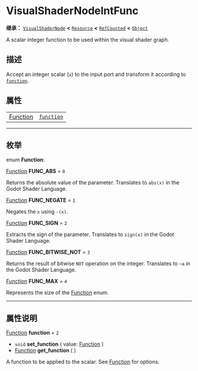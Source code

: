 <!-- ⚠ 请勿编辑本文件 ⚠ -->
<!-- 本文档使用脚本从 WeDot 引擎源码仓库生成。 -->
<!-- 生成脚本：https://github.com/WeDot-Engine/WeDot/tree/4.3/doc/tools/make_md.py； -->
<!-- 原文件：https://github.com/WeDot-Engine/WeDot/tree/4.3/doc/classes/VisualShaderNodeIntFunc.xml。 -->

<div id="_class_visualshadernodeintfunc"></div>

# VisualShaderNodeIntFunc

**继承：** [`VisualShaderNode`](class_visualshadernode.md) **<** [`Resource`](class_resource.md) **<** [`RefCounted`](class_refcounted.md) **<** [`Object`](class_object.md)

A scalar integer function to be used within the visual shader graph.

## 描述

Accept an integer scalar (`x`) to the input port and transform it according to [`function`](#class_visualshadernodeintfunc_property_function).

## 属性

|||
|:-:|:--|
| [Function](#enum_visualshadernodeintfunc_function) | [`function`](#class_visualshadernodeintfunc_property_function) | ``2`` |

<!-- rst-class:: classref-section-separator -->

---

## 枚举

<div id="_class_enum_visualshadernodeintfunc_function"></div>

enum **Function**: <div id="enum_visualshadernodeintfunc_function"></div>

<div id="_class_visualshadernodeintfunc_constant_func_abs"></div>

[Function](#enum_visualshadernodeintfunc_function) **FUNC_ABS** = ``0``

Returns the absolute value of the parameter. Translates to `abs(x)` in the Godot Shader Language.

<div id="_class_visualshadernodeintfunc_constant_func_negate"></div>

[Function](#enum_visualshadernodeintfunc_function) **FUNC_NEGATE** = ``1``

Negates the `x` using `-(x)`.

<div id="_class_visualshadernodeintfunc_constant_func_sign"></div>

[Function](#enum_visualshadernodeintfunc_function) **FUNC_SIGN** = ``2``

Extracts the sign of the parameter. Translates to `sign(x)` in the Godot Shader Language.

<div id="_class_visualshadernodeintfunc_constant_func_bitwise_not"></div>

[Function](#enum_visualshadernodeintfunc_function) **FUNC_BITWISE_NOT** = ``3``

Returns the result of bitwise `NOT` operation on the integer. Translates to `~a` in the Godot Shader Language.

<div id="_class_visualshadernodeintfunc_constant_func_max"></div>

[Function](#enum_visualshadernodeintfunc_function) **FUNC_MAX** = ``4``

Represents the size of the [Function](#enum_visualshadernodeintfunc_function) enum.

<!-- rst-class:: classref-section-separator -->

---

## 属性说明

<div id="_class_visualshadernodeintfunc_property_function"></div>

[Function](#enum_visualshadernodeintfunc_function) **function** = ``2`` <div id="class_visualshadernodeintfunc_property_function"></div>

- `void` **set_function** ( value: [Function](#enum_visualshadernodeintfunc_function) )
- [Function](#enum_visualshadernodeintfunc_function) **get_function** ( )

A function to be applied to the scalar. See [Function](#enum_visualshadernodeintfunc_function) for options.

[^virtual]: 本方法通常需要用户覆盖才能生效。
[^const]: 本方法无副作用，不会修改该实例的任何成员变量。
[^vararg]: 本方法除了能接受在此处描述的参数外，还能够继续接受任意数量的参数。
[^constructor]: 本方法用于构造某个类型。
[^static]: 调用本方法无需实例，可直接使用类名进行调用。
[^operator]: 本方法描述的是使用本类型作为左操作数的有效运算符。
[^bitfield]: 这个值是由下列位标志构成位掩码的整数。
[^void]: 无返回值。
